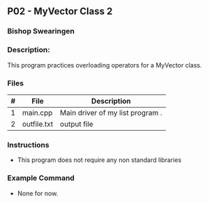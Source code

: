 ## P02 - MyVector Class 2
### Bishop Swearingen
### Description:

This program practices overloading operators for a MyVector class.

### Files

|   #   | File     | Description                      |
| :---: | -------- | -------------------------------- |
|   1   | main.cpp | Main driver of my list program . |
|   2   | outfile.txt | output file                   |

### Instructions

- This program does not require any non standard libraries

### Example Command

- None for now.

